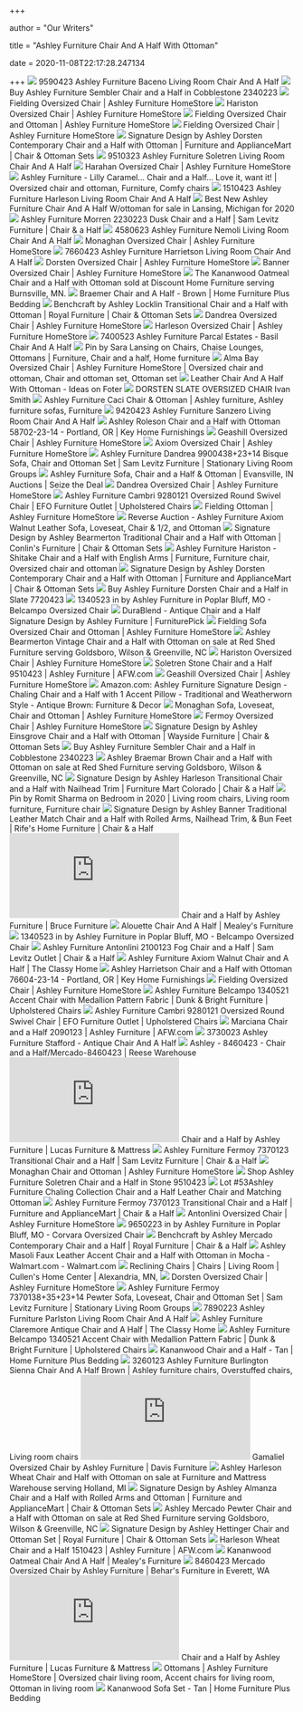 +++
        
author = "Our Writers"
        
title = "Ashley Furniture Chair And A Half With Ottoman"
        
date = 2020-11-08T22:17:28.247134
        
+++
[ ![](https://static.homelivingfurniture.com/data/vendors/8/items/264963/big/9590423.jpg)](https://static.homelivingfurniture.com/data/vendors/8/items/264963/big/9590423.jpg) 9590423 Ashley Furniture Baceno Living Room Chair And A Half
[ ![](https://www.localfurnitureoutlet.com/media/catalog/product/cache/1/image/9df78eab33525d08d6e5fb8d27136e95/2/3/2340223_1.jpg)](https://www.localfurnitureoutlet.com/media/catalog/product/cache/1/image/9df78eab33525d08d6e5fb8d27136e95/2/3/2340223_1.jpg) Buy Ashley Furniture Sembler Chair and a Half in Cobblestone 2340223
[ ![](https://ashleyfurniture.scene7.com/is/image/AshleyFurniture/42101-23-SW-P1-KO?$AFHS-PDP-Main$)](https://ashleyfurniture.scene7.com/is/image/AshleyFurniture/42101-23-SW-P1-KO?$AFHS-PDP-Main$) Fielding Oversized Chair | Ashley Furniture HomeStore
[ ![](https://ashleyfurniture.scene7.com/is/image/AshleyFurniture/25500-23-P1-KO?$AFHS-PDP-Main$)](https://ashleyfurniture.scene7.com/is/image/AshleyFurniture/25500-23-P1-KO?$AFHS-PDP-Main$) Hariston Oversized Chair | Ashley Furniture HomeStore
[ ![](https://ashleyfurniture.scene7.com/is/image/AshleyFurniture/42101-23-14-SW-P1-KO?$AFHS-PDP-Main$)](https://ashleyfurniture.scene7.com/is/image/AshleyFurniture/42101-23-14-SW-P1-KO?$AFHS-PDP-Main$) Fielding Oversized Chair and Ottoman | Ashley Furniture HomeStore
[ ![](https://ashleyfurniture.scene7.com/is/image/AshleyFurniture/42101-23-10x8-CROP?$AFHS-PDP-Zoomed$)](https://ashleyfurniture.scene7.com/is/image/AshleyFurniture/42101-23-10x8-CROP?$AFHS-PDP-Zoomed$) Fielding Oversized Chair | Ashley Furniture HomeStore
[ ![](https://imageresizer.furnituredealer.net/img/remote/images.furnituredealer.net/img/products%2Fsignature_design_by_ashley%2Fcolor%2Fdorsten_7720423%2B14-b3.jpg?width=878&height=600&scale=both&trim.threshold=80)](https://imageresizer.furnituredealer.net/img/remote/images.furnituredealer.net/img/products%2Fsignature_design_by_ashley%2Fcolor%2Fdorsten_7720423%2B14-b3.jpg?width=878&height=600&scale=both&trim.threshold=80) Signature Design by Ashley Dorsten Contemporary Chair and a Half with  Ottoman | Furniture and ApplianceMart | Chair & Ottoman Sets
[ ![](https://static.homelivingfurniture.com/data/vendors/8/items/264947/big/9510323.jpg)](https://static.homelivingfurniture.com/data/vendors/8/items/264947/big/9510323.jpg) 9510323 Ashley Furniture Soletren Living Room Chair And A Half
[ ![](https://ashleyfurniture.scene7.com/is/image/AshleyFurniture/3570123-10x8-CROP?$AFHS-PDP-Main$)](https://ashleyfurniture.scene7.com/is/image/AshleyFurniture/3570123-10x8-CROP?$AFHS-PDP-Main$) Harahan Oversized Chair | Ashley Furniture HomeStore
[ ![](https://i.pinimg.com/originals/3b/f8/05/3bf8050b00e146f3d93cb7441a94d366.gif)](https://i.pinimg.com/originals/3b/f8/05/3bf8050b00e146f3d93cb7441a94d366.gif) Ashley Furniture - Lilly Caramel... Chair and a Half... Love it, want it! |  Oversized chair and ottoman, Furniture, Comfy chairs
[ ![](https://static.homelivingfurniture.com/data/vendors/8/items/256853/big/1510423.jpg)](https://static.homelivingfurniture.com/data/vendors/8/items/256853/big/1510423.jpg) 1510423 Ashley Furniture Harleson Living Room Chair And A Half
[ ![](https://pixl.varagesale.com/http://s3.amazonaws.com/hopshop-image-store-production/142326858/b48784e3a00a1bbb48d62f19e87659df.jpg?_ver=large_uploader_thumbnail&w=640&h=640&fit=crop&s=1fc86df7543128089f23153b0bc0c0fa)](https://pixl.varagesale.com/http://s3.amazonaws.com/hopshop-image-store-production/142326858/b48784e3a00a1bbb48d62f19e87659df.jpg?_ver=large_uploader_thumbnail&w=640&h=640&fit=crop&s=1fc86df7543128089f23153b0bc0c0fa) Best New Ashley Furniture Chair And A Half W/ottoman for sale in Lansing,  Michigan for 2020
[ ![](https://imageresizer.furnituredealer.net/img/remote/images.furnituredealer.net/img/products%2Fashley_furniture%2Fcolor%2Fmorren_102322308-bphonz6vohuwemql9i4rwoa.jpg?width=1024&height=768&scale=both&trim.threshold=50&trim.percentpadding=10)](https://imageresizer.furnituredealer.net/img/remote/images.furnituredealer.net/img/products%2Fashley_furniture%2Fcolor%2Fmorren_102322308-bphonz6vohuwemql9i4rwoa.jpg?width=1024&height=768&scale=both&trim.threshold=50&trim.percentpadding=10) Ashley Furniture Morren 2230223 Dusk Chair and a Half | Sam Levitz Furniture  | Chair & a Half
[ ![](https://static.homelivingfurniture.com/data/vendors/8/items/264830/big/4580623.jpg)](https://static.homelivingfurniture.com/data/vendors/8/items/264830/big/4580623.jpg) 4580623 Ashley Furniture Nemoli Living Room Chair And A Half
[ ![](https://ashleyfurniture.scene7.com/is/image/AshleyFurniture/9620523-Monaghan-DIM?$AFHS-PDP-Main$)](https://ashleyfurniture.scene7.com/is/image/AshleyFurniture/9620523-Monaghan-DIM?$AFHS-PDP-Main$) Monaghan Oversized Chair | Ashley Furniture HomeStore
[ ![](https://static.homelivingfurniture.com/data/vendors/8/items/270728/big/7660423.jpg)](https://static.homelivingfurniture.com/data/vendors/8/items/270728/big/7660423.jpg) 7660423 Ashley Furniture Harrietson Living Room Chair And A Half
[ ![](https://ashleyfurniture.scene7.com/is/image/AshleyFurniture/77204-23-10X8-CROP?$AFHS-PDP-Zoomed$)](https://ashleyfurniture.scene7.com/is/image/AshleyFurniture/77204-23-10X8-CROP?$AFHS-PDP-Zoomed$) Dorsten Oversized Chair | Ashley Furniture HomeStore
[ ![](https://ashleyfurniture.scene7.com/is/image/AshleyFurniture/50404-23-14?$AFHS-PDP-Zoomed$)](https://ashleyfurniture.scene7.com/is/image/AshleyFurniture/50404-23-14?$AFHS-PDP-Zoomed$) Banner Oversized Chair | Ashley Furniture HomeStore
[ ![](https://cdn11.bigcommerce.com/s-9s96q01x2x/images/stencil/1280x1280/products/4549/12751/jpg__40230.1591043312.jpg?c=1)](https://cdn11.bigcommerce.com/s-9s96q01x2x/images/stencil/1280x1280/products/4549/12751/jpg__40230.1591043312.jpg?c=1) The Kananwood Oatmeal Chair and a Half with Ottoman sold at Discount Home  Furniture serving Burnsville, MN.
[ ![](https://homefurn.com/images/thumbs/0012471_braemer-chair-and-a-half-brown_850.jpeg)](https://homefurn.com/images/thumbs/0012471_braemer-chair-and-a-half-brown_850.jpeg) Braemer Chair and A Half - Brown | Home Furniture Plus Bedding
[ ![](https://imageresizer.furnituredealer.net/img/remote/images.furnituredealer.net/img/products%2Fbenchcraft%2Fcolor%2Flocklin_9590423%2B14-b1.jpg?width=1024&height=768&scale=both&trim.threshold=50&trim.percentpadding=10)](https://imageresizer.furnituredealer.net/img/remote/images.furnituredealer.net/img/products%2Fbenchcraft%2Fcolor%2Flocklin_9590423%2B14-b1.jpg?width=1024&height=768&scale=both&trim.threshold=50&trim.percentpadding=10) Benchcraft by Ashley Locklin Transitional Chair and a Half with Ottoman |  Royal Furniture | Chair & Ottoman Sets
[ ![](https://ashleyfurniture.scene7.com/is/image/AshleyFurniture/99004-23-10X8-CROP?$AFHS-PDP-Main$)](https://ashleyfurniture.scene7.com/is/image/AshleyFurniture/99004-23-10X8-CROP?$AFHS-PDP-Main$) Dandrea Oversized Chair | Ashley Furniture HomeStore
[ ![](https://ashleyfurniture.scene7.com/is/image/AshleyFurniture/15104-23-10x8-CROP?$AFHS-PDP-Zoomed$)](https://ashleyfurniture.scene7.com/is/image/AshleyFurniture/15104-23-10x8-CROP?$AFHS-PDP-Zoomed$) Harleson Oversized Chair | Ashley Furniture HomeStore
[ ![](https://static.homelivingfurniture.com/data/vendors/8/items/170280/big/7400523.jpg)](https://static.homelivingfurniture.com/data/vendors/8/items/170280/big/7400523.jpg) 7400523 Ashley Furniture Parcal Estates - Basil Chair And A Half
[ ![](https://i.pinimg.com/474x/92/19/bc/9219bcbe05680652d4b211b0e230ae98--chair-and-a-half-reading-chairs.jpg)](https://i.pinimg.com/474x/92/19/bc/9219bcbe05680652d4b211b0e230ae98--chair-and-a-half-reading-chairs.jpg) Pin by Sara Lansing on Chairs, Chaise Lounges, Ottomans | Furniture, Chair  and a half, Home furniture
[ ![](https://i.pinimg.com/originals/3d/ff/f2/3dfff2a3cf5f3cf8147d08a7b2c990fa.jpg)](https://i.pinimg.com/originals/3d/ff/f2/3dfff2a3cf5f3cf8147d08a7b2c990fa.jpg) Alma Bay Oversized Chair | Ashley Furniture HomeStore | Oversized chair and  ottoman, Chair and ottoman set, Ottoman set
[ ![](https://foter.com/photos/title/leather-chair-and-a-half-with-ottoman.jpg)](https://foter.com/photos/title/leather-chair-and-a-half-with-ottoman.jpg) Leather Chair And A Half With Ottoman - Ideas on Foter
[ ![](https://cfmd.rencdn.com/ivansmithpremiumrwd/web/product/images/126559.jpg)](https://cfmd.rencdn.com/ivansmithpremiumrwd/web/product/images/126559.jpg) DORSTEN SLATE OVERSIZED CHAIR Ivan Smith
[ ![](https://i.pinimg.com/originals/23/5f/ee/235feedd88a157503126f4677b70da5d.jpg)](https://i.pinimg.com/originals/23/5f/ee/235feedd88a157503126f4677b70da5d.jpg) Ashley Furniture Caci Chair & Ottoman | Ashley furniture, Ashley furniture  sofas, Furniture
[ ![](https://static.homelivingfurniture.com/data/vendors/8/items/264931/big/9420423.jpg)](https://static.homelivingfurniture.com/data/vendors/8/items/264931/big/9420423.jpg) 9420423 Ashley Furniture Sanzero Living Room Chair And A Half
[ ![](https://images2.imgix.net/p4dbimg/p20304/images/ashley-roleson-58702-23-14_2.jpg?trim=color&trimcolor=FFFFFF&trimtol=5&w=1024&h=768&fm=pjpg&auto=format)](https://images2.imgix.net/p4dbimg/p20304/images/ashley-roleson-58702-23-14_2.jpg?trim=color&trimcolor=FFFFFF&trimtol=5&w=1024&h=768&fm=pjpg&auto=format) Ashley Roleson Chair and a Half with Ottoman 58702-23-14 - Portland, OR |  Key Home Furnishings
[ ![](https://ashleyfurniture.scene7.com/is/image/AshleyFurniture/5750023-Geashill-DIM?$AFHS-PDP-Zoomed$)](https://ashleyfurniture.scene7.com/is/image/AshleyFurniture/5750023-Geashill-DIM?$AFHS-PDP-Zoomed$) Geashill Oversized Chair | Ashley Furniture HomeStore
[ ![](https://ashleyfurniture.scene7.com/is/image/AshleyFurniture/4200023-10x8-CROP?$AFHS-PDP-Main$)](https://ashleyfurniture.scene7.com/is/image/AshleyFurniture/4200023-10x8-CROP?$AFHS-PDP-Main$) Axiom Oversized Chair | Ashley Furniture HomeStore
[ ![](https://imageresizer.furnituredealer.net/img/remote/images.furnituredealer.net/img/products%2Fashley_furniture%2Fcolor%2Fdandrea_129399235-bcw65lmofmkyvydcimqwqeg.jpg?width=1024&height=768&scale=both&trim.threshold=50&trim.percentpadding=10)](https://imageresizer.furnituredealer.net/img/remote/images.furnituredealer.net/img/products%2Fashley_furniture%2Fcolor%2Fdandrea_129399235-bcw65lmofmkyvydcimqwqeg.jpg?width=1024&height=768&scale=both&trim.threshold=50&trim.percentpadding=10) Ashley Furniture Dandrea 9900438+23+14 Bisque Sofa, Chair and Ottoman Set |  Sam Levitz Furniture | Stationary Living Room Groups
[ ![](https://2bd7a77e373a9572610f-dba1f64a3f969774cdd587a3528671a8.ssl.cf1.rackcdn.com/medias/24252/select/RiverCity.jpg?1363790416)](https://2bd7a77e373a9572610f-dba1f64a3f969774cdd587a3528671a8.ssl.cf1.rackcdn.com/medias/24252/select/RiverCity.jpg?1363790416) Ashley Furniture Sofa, Chair and a Half &amp; Ottoman | Evansville, IN  Auctions | Seize the Deal
[ ![](https://ashleyfurniture.scene7.com/is/image/AshleyFurniture/9900423-Dandrea-DIM?$AFHS-PDP-Zoomed$)](https://ashleyfurniture.scene7.com/is/image/AshleyFurniture/9900423-Dandrea-DIM?$AFHS-PDP-Zoomed$) Dandrea Oversized Chair | Ashley Furniture HomeStore
[ ![](https://imageresizer.furnituredealer.net/img/remote/images.furnituredealer.net/img/products%2Fashley_furniture%2Fcolor%2Fcambri_9280121-b7.jpg?width=878&height=600&scale=both&trim.threshold=80)](https://imageresizer.furnituredealer.net/img/remote/images.furnituredealer.net/img/products%2Fashley_furniture%2Fcolor%2Fcambri_9280121-b7.jpg?width=878&height=600&scale=both&trim.threshold=80) Ashley Furniture Cambri 9280121 Oversized Round Swivel Chair | EFO Furniture  Outlet | Upholstered Chairs
[ ![](https://ashleyfurniture.scene7.com/is/image/AshleyFurniture/42101-23-14?$AFHS-PDP-Main$)](https://ashleyfurniture.scene7.com/is/image/AshleyFurniture/42101-23-14?$AFHS-PDP-Main$) Fielding Ottoman | Ashley Furniture HomeStore
[ ![](http://img.bid4real.com/penny/Products/2015/04/22/axiom_walnut_chair_and_half_with_ottoman.jpg)](http://img.bid4real.com/penny/Products/2015/04/22/axiom_walnut_chair_and_half_with_ottoman.jpg) Reverse Auction - Ashley Furniture Axiom Walnut Leather Sofa, Loveseat,  Chair & 1/2, and Ottoman
[ ![](https://images.furnituredealer.net/img/products%2Fsignature_design_by_ashley%2Fcolor%2Fbearmerton_8790123%2B14-b1.jpg)](https://images.furnituredealer.net/img/products%2Fsignature_design_by_ashley%2Fcolor%2Fbearmerton_8790123%2B14-b1.jpg) Signature Design by Ashley Bearmerton Traditional Chair and a Half with  Ottoman | Conlin's Furniture | Chair & Ottoman Sets
[ ![](https://i.pinimg.com/originals/01/77/90/01779005a1d21da4012c778f5e0d77c3.jpg)](https://i.pinimg.com/originals/01/77/90/01779005a1d21da4012c778f5e0d77c3.jpg) Ashley Furniture Hariston - Shitake Chair and a Half with English Arms |  Furniture, Furniture chair, Oversized chair and ottoman
[ ![](https://images.furnituredealer.net/img/products%2Fsignature_design_by_ashley%2Fcolor%2Fdorsten_7720523%2B14-b1.jpg)](https://images.furnituredealer.net/img/products%2Fsignature_design_by_ashley%2Fcolor%2Fdorsten_7720523%2B14-b1.jpg) Signature Design by Ashley Dorsten Contemporary Chair and a Half with  Ottoman | Furniture and ApplianceMart | Chair & Ottoman Sets
[ ![](https://www.localfurnitureoutlet.com/media/catalog/product/7/7/77204-23-SW.jpg)](https://www.localfurnitureoutlet.com/media/catalog/product/7/7/77204-23-SW.jpg) Buy Ashley Furniture Dorsten Chair and a Half in Slate 7720423
[ ![](https://images.webfronts.com/cache/frsykdlxukde.jpg?imgeng=/w_500/h_500/m_letterbox_ffffff_100)](https://images.webfronts.com/cache/frsykdlxukde.jpg?imgeng=/w_500/h_500/m_letterbox_ffffff_100) 1340523 in by Ashley Furniture in Poplar Bluff, MO - Belcampo Oversized  Chair
[ ![](https://smhttp-ssl-18667.nexcesscdn.net/8090D3/magento/media/catalog/product/cache/1/image/650x650/9df78eab33525d08d6e5fb8d27136e95/s/i/sig-9920023-chair-1.jpg)](https://smhttp-ssl-18667.nexcesscdn.net/8090D3/magento/media/catalog/product/cache/1/image/650x650/9df78eab33525d08d6e5fb8d27136e95/s/i/sig-9920023-chair-1.jpg) DuraBlend - Antique Chair and a Half Signature Design by Ashley Furniture |  FurniturePick
[ ![](https://ashleyfurniture.scene7.com/is/image/AshleyFurniture/42101-38-23-14-SW-P1-KO?$AFHS-PDP-Main$)](https://ashleyfurniture.scene7.com/is/image/AshleyFurniture/42101-38-23-14-SW-P1-KO?$AFHS-PDP-Main$) Fielding Sofa Oversized Chair and Ottoman | Ashley Furniture HomeStore
[ ![](https://cdn11.bigcommerce.com/s-ziua3409ib/images/stencil/1280x1280/products/17496/42682/jpg__18921.1592335312.jpg?c=2)](https://cdn11.bigcommerce.com/s-ziua3409ib/images/stencil/1280x1280/products/17496/42682/jpg__18921.1592335312.jpg?c=2) Ashley Bearmerton Vintage Chair and a Half with Ottoman on sale at Red Shed  Furniture serving Goldsboro, Wilson & Greenville, NC
[ ![](https://ashleyfurniture.scene7.com/is/image/AshleyFurniture/2550023-10x8-CROP?$AFHS-PDP-Main$)](https://ashleyfurniture.scene7.com/is/image/AshleyFurniture/2550023-10x8-CROP?$AFHS-PDP-Main$) Hariston Oversized Chair | Ashley Furniture HomeStore
[ ![](https://images.afw.com/images/thumbs/0112427_soletren-stone-chair-and-a-half.jpeg)](https://images.afw.com/images/thumbs/0112427_soletren-stone-chair-and-a-half.jpeg) Soletren Stone Chair and a Half 9510423 | Ashley Furniture | AFW.com
[ ![](https://ashleyfurniture.scene7.com/is/image/AshleyFurniture/5750023-10X8-CROP?$AFHS-PDP-Zoomed$)](https://ashleyfurniture.scene7.com/is/image/AshleyFurniture/5750023-10X8-CROP?$AFHS-PDP-Zoomed$) Geashill Oversized Chair | Ashley Furniture HomeStore
[ ![](https://images-na.ssl-images-amazon.com/images/I/61aDHXBD85L._AC_SX355_.jpg)](https://images-na.ssl-images-amazon.com/images/I/61aDHXBD85L._AC_SX355_.jpg) Amazon.com: Ashley Furniture Signature Design - Chaling Chair and a Half  with 1 Accent Pillow - Traditional and Weatherworn Style - Antique Brown:  Furniture & Decor
[ ![](https://ashleyfurniture.scene7.com/is/image/AshleyFurniture/96205-38-35-23-14-SW-P1-KO?$AFHS-PDP-Main$)](https://ashleyfurniture.scene7.com/is/image/AshleyFurniture/96205-38-35-23-14-SW-P1-KO?$AFHS-PDP-Main$) Monaghan Sofa, Loveseat, Chair and Ottoman | Ashley Furniture HomeStore
[ ![](https://ashleyfurniture.scene7.com/is/image/AshleyFurniture/73701-23_ISO-P1-KO?$AFHS-PDP-Zoomed$)](https://ashleyfurniture.scene7.com/is/image/AshleyFurniture/73701-23_ISO-P1-KO?$AFHS-PDP-Zoomed$) Fermoy Oversized Chair | Ashley Furniture HomeStore
[ ![](https://images.furnituredealer.net/img/products%2Fsignature_design_by_ashley%2Fcolor%2Feinsgrove_3230223%2B14-b1.jpg)](https://images.furnituredealer.net/img/products%2Fsignature_design_by_ashley%2Fcolor%2Feinsgrove_3230223%2B14-b1.jpg) Signature Design by Ashley Einsgrove Chair and a Half with Ottoman |  Wayside Furniture | Chair & Ottoman Sets
[ ![](https://www.localfurnitureoutlet.com/media/catalog/product/cache/1/thumbnail/490x490/602f0fa2c1f0d1ba5e241f914e856ff9/2/3/2340223_2.jpg)](https://www.localfurnitureoutlet.com/media/catalog/product/cache/1/thumbnail/490x490/602f0fa2c1f0d1ba5e241f914e856ff9/2/3/2340223_2.jpg) Buy Ashley Furniture Sembler Chair and a Half in Cobblestone 2340223
[ ![](https://cdn11.bigcommerce.com/s-ziua3409ib/products/12993/images/27300/jpg__47081.1551495755.500.750.jpg?c=2)](https://cdn11.bigcommerce.com/s-ziua3409ib/products/12993/images/27300/jpg__47081.1551495755.500.750.jpg?c=2) Ashley Braemar Brown Chair and a Half with Ottoman on sale at Red Shed  Furniture serving Goldsboro, Wilson & Greenville, NC
[ ![](https://images.furnituredealer.net/img/products%2Fsignature_design_by_ashley%2Fcolor%2Fharleson_1510423-b1.jpg)](https://images.furnituredealer.net/img/products%2Fsignature_design_by_ashley%2Fcolor%2Fharleson_1510423-b1.jpg) Signature Design by Ashley Harleson Transitional Chair and a Half with  Nailhead Trim | Furniture Mart Colorado | Chair & a Half
[ ![](https://i.pinimg.com/originals/f6/e5/6e/f6e56eca6ce2bac6f1c3154d881bac49.jpg)](https://i.pinimg.com/originals/f6/e5/6e/f6e56eca6ce2bac6f1c3154d881bac49.jpg) Pin by Romit Sharma on Bedroom in 2020 | Living room chairs, Living room  furniture, Furniture chair
[ ![](https://imageresizer.furnituredealer.net/img/remote/images.furnituredealer.net/img/products%2Fsignature_design_by_ashley%2Fcolor%2Fbanner%20-%201195589344_5040423-b1.jpg?width=878&height=600&scale=both&trim.threshold=80)](https://imageresizer.furnituredealer.net/img/remote/images.furnituredealer.net/img/products%2Fsignature_design_by_ashley%2Fcolor%2Fbanner%20-%201195589344_5040423-b1.jpg?width=878&height=600&scale=both&trim.threshold=80) Signature Design by Ashley Banner Traditional Leather Match Chair and a Half  with Rolled Arms, Nailhead Trim, & Bun Feet | Rife's Home Furniture | Chair  & a Half
[ ![](https://images.knorrweb.com/render-image.php?url=https://catalog.knorrweb.com/v2/furniture-files/ashley-furniture/living-room-furniture/chair-ottoman/5992c9568687857ea2eef5d642f8b423.jpg&width=468&height=367)](https://images.knorrweb.com/render-image.php?url=https://catalog.knorrweb.com/v2/furniture-files/ashley-furniture/living-room-furniture/chair-ottoman/5992c9568687857ea2eef5d642f8b423.jpg&width=468&height=367) Chair and a Half by Ashley Furniture | Bruce Furniture
[ ![](https://cdn.shopify.com/s/files/1/0019/3295/1670/products/jpg_af740556-8713-4fc0-834f-65af480cef4c_large.jpg?v=1545766313)](https://cdn.shopify.com/s/files/1/0019/3295/1670/products/jpg_af740556-8713-4fc0-834f-65af480cef4c_large.jpg?v=1545766313) Alouette Chair And A Half | Mealey's Furniture
[ ![](https://images.webfronts.com/cache/frqsxiukvbec.jpg?imgeng=/w_500/h_500/m_letterbox_ffffff_100)](https://images.webfronts.com/cache/frqsxiukvbec.jpg?imgeng=/w_500/h_500/m_letterbox_ffffff_100) 1340523 in by Ashley Furniture in Poplar Bluff, MO - Belcampo Oversized  Chair
[ ![](https://images.furnituredealer.net/img/products%2Fashley_furniture%2Fcolor%2Fantonlini-1_102321243-bpb1guesniuckxasmr6bdow.jpg)](https://images.furnituredealer.net/img/products%2Fashley_furniture%2Fcolor%2Fantonlini-1_102321243-bpb1guesniuckxasmr6bdow.jpg) Ashley Furniture Antonlini 2100123 Fog Chair and a Half | Sam Levitz Outlet  | Chair & a Half
[ ![](http://www.theclassyhome.com/catalog/42000-23-SD.jpg)](http://www.theclassyhome.com/catalog/42000-23-SD.jpg) Ashley Furniture Axiom Walnut Chair and A Half | The Classy Home
[ ![](https://images2.imgix.net/p4dbimg/p20304/images/ashley-harrietson-76604-23-14_2.jpg?fit=fill&trim=color&trimcolor=FFFFFF&trimtol=5&bg=FFFFFF&w=768&h=576&fm=pjpg&auto=format)](https://images2.imgix.net/p4dbimg/p20304/images/ashley-harrietson-76604-23-14_2.jpg?fit=fill&trim=color&trimcolor=FFFFFF&trimtol=5&bg=FFFFFF&w=768&h=576&fm=pjpg&auto=format) Ashley Harrietson Chair and a Half with Ottoman 76604-23-14 - Portland, OR  | Key Home Furnishings
[ ![](https://ashleyfurniture.scene7.com/is/image/AshleyFurniture/4210123-Fielding-DIM?$AFHS-PDP-Main$)](https://ashleyfurniture.scene7.com/is/image/AshleyFurniture/4210123-Fielding-DIM?$AFHS-PDP-Main$) Fielding Oversized Chair | Ashley Furniture HomeStore
[ ![](https://images.furnituredealer.net/img/products%2Fashley_furniture%2Fcolor%2Fbelcampo%20a_1340521-b1.jpg)](https://images.furnituredealer.net/img/products%2Fashley_furniture%2Fcolor%2Fbelcampo%20a_1340521-b1.jpg) Ashley Furniture Belcampo 1340521 Accent Chair with Medallion Pattern  Fabric | Dunk & Bright Furniture | Upholstered Chairs
[ ![](https://imageresizer.furnituredealer.net/img/remote/images.furnituredealer.net/img/products%2Fashley_furniture%2Fcolor%2Fcambri_9280121-b1.jpg?width=878&height=600&scale=both&trim.threshold=80)](https://imageresizer.furnituredealer.net/img/remote/images.furnituredealer.net/img/products%2Fashley_furniture%2Fcolor%2Fcambri_9280121-b1.jpg?width=878&height=600&scale=both&trim.threshold=80) Ashley Furniture Cambri 9280121 Oversized Round Swivel Chair | EFO Furniture  Outlet | Upholstered Chairs
[ ![](https://images.afw.com/images/thumbs/0103540_marciana-chair-and-a-half.jpeg)](https://images.afw.com/images/thumbs/0103540_marciana-chair-and-a-half.jpeg) Marciana Chair and a Half 2090123 | Ashley Furniture | AFW.com
[ ![](https://static.homelivingfurniture.com/data/vendors/8/items/146927/big/3730023.jpg)](https://static.homelivingfurniture.com/data/vendors/8/items/146927/big/3730023.jpg) 3730023 Ashley Furniture Stafford - Antique Chair And A Half
[ ![](https://s3.amazonaws.com/productuploader-uploads/image/ashley/NMI_84604-23-14_BIG.jpg)](https://s3.amazonaws.com/productuploader-uploads/image/ashley/NMI_84604-23-14_BIG.jpg) Ashley - 8460423 - Chair and a Half/Mercado-8460423 | Reese Warehouse
[ ![](http://images.knorrweb.com/render-image.php?url=http://catalog.knorrweb.com/v2/furniture-files/ashley-furniture/living-room-furniture/chair-ottoman/13ca5166eba7fd9ffa96470b8a5e4ab2.jpg&width=468&height=367)](http://images.knorrweb.com/render-image.php?url=http://catalog.knorrweb.com/v2/furniture-files/ashley-furniture/living-room-furniture/chair-ottoman/13ca5166eba7fd9ffa96470b8a5e4ab2.jpg&width=468&height=367) Chair and a Half by Ashley Furniture | Lucas Furniture & Mattress
[ ![](https://imageresizer.furnituredealer.net/img/remote/images.furnituredealer.net/img/products%2Fashley_furniture%2Fcolor%2Ffermoy_7370123-b7.jpg?width=1024&height=768&scale=both&trim.threshold=50&trim.percentpadding=10)](https://imageresizer.furnituredealer.net/img/remote/images.furnituredealer.net/img/products%2Fashley_furniture%2Fcolor%2Ffermoy_7370123-b7.jpg?width=1024&height=768&scale=both&trim.threshold=50&trim.percentpadding=10) Ashley Furniture Fermoy 7370123 Transitional Chair and a Half | Sam Levitz  Furniture | Chair & a Half
[ ![](https://ashleyfurniture.scene7.com/is/image/AshleyFurniture/96205-23-14-SW-P1-KO?$AFHS-PDP-Main$)](https://ashleyfurniture.scene7.com/is/image/AshleyFurniture/96205-23-14-SW-P1-KO?$AFHS-PDP-Main$) Monaghan Chair and Ottoman | Ashley Furniture HomeStore
[ ![](https://www.localfurnitureoutlet.com/media/catalog/product/cache/1/image/9df78eab33525d08d6e5fb8d27136e95/9/5/9510423_4.jpg)](https://www.localfurnitureoutlet.com/media/catalog/product/cache/1/image/9df78eab33525d08d6e5fb8d27136e95/9/5/9510423_4.jpg) Shop Ashley Furniture Soletren Chair and a Half in Stone 9510423
[ ![](https://bid.auctionbymayo.com/images/lot/6393/6393628_0.jpg?1490923673)](https://bid.auctionbymayo.com/images/lot/6393/6393628_0.jpg?1490923673) Lot #53Ashley Furniture Chaling Collection Chair and a Half Leather Chair  and Matching Ottoman
[ ![](https://imageresizer.furnituredealer.net/img/remote/images.furnituredealer.net/img/products%2Fashley_furniture%2Fcolor%2Ffermoy_7370123-b3.jpg?width=878&height=600&scale=both&trim.threshold=80)](https://imageresizer.furnituredealer.net/img/remote/images.furnituredealer.net/img/products%2Fashley_furniture%2Fcolor%2Ffermoy_7370123-b3.jpg?width=878&height=600&scale=both&trim.threshold=80) Ashley Furniture Fermoy 7370123 Transitional Chair and a Half | Furniture  and ApplianceMart | Chair & a Half
[ ![](https://ashleyfurniture.scene7.com/is/image/AshleyFurniture/21001-23-14?$AFHS-PDP-Main$)](https://ashleyfurniture.scene7.com/is/image/AshleyFurniture/21001-23-14?$AFHS-PDP-Main$) Antonlini Oversized Chair | Ashley Furniture HomeStore
[ ![](https://images.webfronts.com/cache/frjregjhfyby.jpg?imgeng=/w_500/h_500/m_letterbox_ffffff_100)](https://images.webfronts.com/cache/frjregjhfyby.jpg?imgeng=/w_500/h_500/m_letterbox_ffffff_100) 9650223 in by Ashley Furniture in Poplar Bluff, MO - Corvara Oversized Chair
[ ![](https://imageresizer.furnituredealer.net/img/remote/images.furnituredealer.net/img/products%2Fbenchcraft%2Fcolor%2Fmercado_8460423-b3.jpg?width=1024&height=768&scale=both&trim.threshold=50&trim.percentpadding=10)](https://imageresizer.furnituredealer.net/img/remote/images.furnituredealer.net/img/products%2Fbenchcraft%2Fcolor%2Fmercado_8460423-b3.jpg?width=1024&height=768&scale=both&trim.threshold=50&trim.percentpadding=10) Benchcraft by Ashley Mercado Contemporary Chair and a Half | Royal Furniture  | Chair & a Half
[ ![](https://i5.walmartimages.com/asr/b25f9932-372b-46fa-b5b2-433fa0168ebb_1.58399f95e972f19f5a3dc67439c4e4c5.jpeg)](https://i5.walmartimages.com/asr/b25f9932-372b-46fa-b5b2-433fa0168ebb_1.58399f95e972f19f5a3dc67439c4e4c5.jpeg) Ashley Masoli Faux Leather Accent Chair and a Half with Ottoman in Mocha -  Walmart.com - Walmart.com
[ ![](https://www.specsserver.com/CACHE/MELXUDSEYKQQ.JPG?width=300&height=300)](https://www.specsserver.com/CACHE/MELXUDSEYKQQ.JPG?width=300&height=300) Reclining Chairs | Chairs | Living Room | Cullen's Home Center |  Alexandria, MN,
[ ![](https://ashleyfurniture.scene7.com/is/image/AshleyFurniture/7720423-Dorsten-DIM?$AFHS-PDP-Main$)](https://ashleyfurniture.scene7.com/is/image/AshleyFurniture/7720423-Dorsten-DIM?$AFHS-PDP-Main$) Dorsten Oversized Chair | Ashley Furniture HomeStore
[ ![](https://imageresizer.furnituredealer.net/img/remote/images.furnituredealer.net/img/products%2Fashley_furniture%2Fcolor%2Ffermoy_124373717-bbknej_7fh0apmqzooh_gmg.jpg?width=1024&height=768&scale=both&trim.threshold=50&trim.percentpadding=10)](https://imageresizer.furnituredealer.net/img/remote/images.furnituredealer.net/img/products%2Fashley_furniture%2Fcolor%2Ffermoy_124373717-bbknej_7fh0apmqzooh_gmg.jpg?width=1024&height=768&scale=both&trim.threshold=50&trim.percentpadding=10) Ashley Furniture Fermoy 7370138+35+23+14 Pewter Sofa, Loveseat, Chair and  Ottoman Set | Sam Levitz Furniture | Stationary Living Room Groups
[ ![](https://static.homelivingfurniture.com/data/vendors/8/items/264885/big/7890223.jpg)](https://static.homelivingfurniture.com/data/vendors/8/items/264885/big/7890223.jpg) 7890223 Ashley Furniture Parlston Living Room Chair And A Half
[ ![](http://www.theclassyhome.com/catalog/84303-23-sd-WBG.jpg)](http://www.theclassyhome.com/catalog/84303-23-sd-WBG.jpg) Ashley Furniture Claremore Antique Chair and A Half | The Classy Home
[ ![](https://imageresizer.furnituredealer.net/img/remote/images.furnituredealer.net/img/products%2Fashley_furniture%2Fcolor%2Fbelcampo%20a_1340521-b3.jpg?width=878&height=600&scale=both&trim.threshold=80)](https://imageresizer.furnituredealer.net/img/remote/images.furnituredealer.net/img/products%2Fashley_furniture%2Fcolor%2Fbelcampo%20a_1340521-b3.jpg?width=878&height=600&scale=both&trim.threshold=80) Ashley Furniture Belcampo 1340521 Accent Chair with Medallion Pattern  Fabric | Dunk & Bright Furniture | Upholstered Chairs
[ ![](https://homefurn.com/images/thumbs/0021056_kananwood-chair-and-a-half-tan_850.jpeg)](https://homefurn.com/images/thumbs/0021056_kananwood-chair-and-a-half-tan_850.jpeg) Kananwood Chair and a Half - Tan | Home Furniture Plus Bedding
[ ![](https://i.pinimg.com/originals/63/e6/80/63e6800a24299cd81c11886de0ea01bc.jpg)](https://i.pinimg.com/originals/63/e6/80/63e6800a24299cd81c11886de0ea01bc.jpg) 3260123 Ashley Furniture Burlington Sienna Chair And A Half Brown | Ashley  furniture chairs, Overstuffed chairs, Living room chairs
[ ![](https://images.knorrweb.com/render-image.php?url=http://catalog.knorrweb.com/v2/furniture-files/ashley-furniture/living-room-furniture/living-room-chairs/938b628dc1b599c3d74326c71244af71.jpg&width=562&height=440)](https://images.knorrweb.com/render-image.php?url=http://catalog.knorrweb.com/v2/furniture-files/ashley-furniture/living-room-furniture/living-room-chairs/938b628dc1b599c3d74326c71244af71.jpg&width=562&height=440) Gamaliel Oversized Chair by Ashley Furniture | Davis Furniture
[ ![](https://cdn11.bigcommerce.com/s-xoeqrazieb/images/stencil/500x659/products/4765/9595/15104-23__76120.1522117681.jpg?c=2)](https://cdn11.bigcommerce.com/s-xoeqrazieb/images/stencil/500x659/products/4765/9595/15104-23__76120.1522117681.jpg?c=2) Ashley Harleson Wheat Chair and Half with Ottoman on sale at Furniture and  Mattress Warehouse serving Holland, MI
[ ![](https://imageresizer.furnituredealer.net/img/remote/images.furnituredealer.net/img/products%2Fsignature_design_by_ashley%2Fcolor%2Falmanza_3080323%2B14-b1.jpg?width=878&height=600&scale=both&trim.threshold=80)](https://imageresizer.furnituredealer.net/img/remote/images.furnituredealer.net/img/products%2Fsignature_design_by_ashley%2Fcolor%2Falmanza_3080323%2B14-b1.jpg?width=878&height=600&scale=both&trim.threshold=80) Signature Design by Ashley Almanza Chair and a Half with Rolled Arms and  Ottoman | Furniture and ApplianceMart | Chair & Ottoman Sets
[ ![](https://cdn11.bigcommerce.com/s-ziua3409ib/images/stencil/1280x1280/products/17401/42324/jpg__60810.1592335197.jpg?c=2)](https://cdn11.bigcommerce.com/s-ziua3409ib/images/stencil/1280x1280/products/17401/42324/jpg__60810.1592335197.jpg?c=2) Ashley Mercado Pewter Chair and a Half with Ottoman on sale at Red Shed  Furniture serving Goldsboro, Wilson & Greenville, NC
[ ![](https://imageresizer.furnituredealer.net/img/remote/images.furnituredealer.net/img/products%2Fsignature_design_by_ashley%2Fcolor%2Fhettinger%2049501_4950120%2B14-b3.jpg?width=1024&height=768&scale=both&trim.threshold=50&trim.percentpadding=10)](https://imageresizer.furnituredealer.net/img/remote/images.furnituredealer.net/img/products%2Fsignature_design_by_ashley%2Fcolor%2Fhettinger%2049501_4950120%2B14-b3.jpg?width=1024&height=768&scale=both&trim.threshold=50&trim.percentpadding=10) Signature Design by Ashley Hettinger Chair and Ottoman Set | Royal Furniture  | Chair & Ottoman Sets
[ ![](https://images.afw.com/images/thumbs/0100502_harleson-wheat-chair-and-a-half.jpeg)](https://images.afw.com/images/thumbs/0100502_harleson-wheat-chair-and-a-half.jpeg) Harleson Wheat Chair and a Half 1510423 | Ashley Furniture | AFW.com
[ ![](https://cdn.shopify.com/s/files/1/0019/3295/1670/products/NMI_29603-23-14_68371a5d-c9c4-4cee-b26c-41bafc796635_large.jpg?v=1553616762)](https://cdn.shopify.com/s/files/1/0019/3295/1670/products/NMI_29603-23-14_68371a5d-c9c4-4cee-b26c-41bafc796635_large.jpg?v=1553616762) Kananwood Oatmeal Chair And A Half | Mealey's Furniture
[ ![](https://images.webfronts.com/cache/frlrpspsduqk.jpg?imgeng=/w_500/h_500/m_letterbox_ffffff_100)](https://images.webfronts.com/cache/frlrpspsduqk.jpg?imgeng=/w_500/h_500/m_letterbox_ffffff_100) 8460423 Mercado Oversized Chair by Ashley Furniture | Behar's Furniture in  Everett, WA
[ ![](http://images.knorrweb.com/render-image.php?url=http://catalog.knorrweb.com/v2/furniture-files/ashley-furniture/living-room-furniture/chair-ottoman/fa54dd223a39820e1778ceeff8fe56d3.jpg&width=468&height=367)](http://images.knorrweb.com/render-image.php?url=http://catalog.knorrweb.com/v2/furniture-files/ashley-furniture/living-room-furniture/chair-ottoman/fa54dd223a39820e1778ceeff8fe56d3.jpg&width=468&height=367) Chair and a Half by Ashley Furniture | Lucas Furniture & Mattress
[ ![](https://i.pinimg.com/originals/6e/9a/cd/6e9acd656e8712c281fa44c3d6432ec0.jpg)](https://i.pinimg.com/originals/6e/9a/cd/6e9acd656e8712c281fa44c3d6432ec0.jpg) Ottomans | Ashley Furniture HomeStore | Oversized chair living room, Accent  chairs for living room, Ottoman in living room
[ ![](https://homefurn.com/images/thumbs/0020209_kananwood-sofa-set-tan.jpeg)](https://homefurn.com/images/thumbs/0020209_kananwood-sofa-set-tan.jpeg) Kananwood Sofa Set - Tan | Home Furniture Plus Bedding
